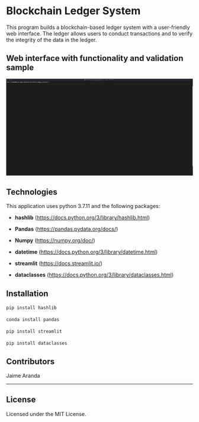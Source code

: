 # Blockchain Ledger System

This program builds a blockchain-based ledger system with a user-friendly web interface. The ledger allows users to conduct transactions and to verify the integrity of the data in the ledger.

## Web interface with functionality and validation sample

![Pychain test](pychain_test.gif)


## Technologies

This application uses python 3.7.11 and the following packages:

* **hashlib** (https://docs.python.org/3/library/hashlib.html)

* **Pandas** (https://pandas.pydata.org/docs/)

* **Numpy** (https://numpy.org/doc/)

* **datetime** (https://docs.python.org/3/library/datetime.html)

* **streamlit** (https://docs.streamlit.io/)

* **dataclasses** (https://docs.python.org/3/library/dataclasses.html) 

## Installation
```
pip install hashlib

conda install pandas

pip install streamlit

pip install dataclasses
```

## Contributors

Jaime Aranda

---

## License

Licensed under the MIT License.
